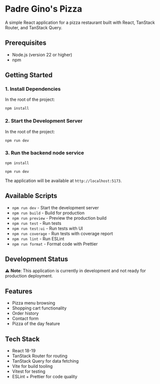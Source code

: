 # Padre Gino's Pizza

A simple React application for a pizza restaurant built with React, TanStack Router, and TanStack Query.

## Prerequisites

- Node.js (version 22 or higher)
- npm

## Getting Started

### 1. Install Dependencies

In the root of the project:

```bash
npm install
```

### 2. Start the Development Server

In the root of the project:

```bash
npm run dev
```

### 3. Run the backend node service

```cd backend/
npm install
```

```
npm run dev
```

 The application will be available at `http://localhost:5173`.

## Available Scripts

- `npm run dev` - Start the development server
- `npm run build` - Build for production
- `npm run preview` - Preview the production build
- `npm run test` - Run tests
- `npm run test:ui` - Run tests with UI
- `npm run coverage` - Run tests with coverage report
- `npm run lint` - Run ESLint
- `npm run format` - Format code with Prettier

## Development Status

⚠️ **Note**: This application is currently in development and not ready for production deployment.

## Features

- Pizza menu browsing
- Shopping cart functionality
- Order history
- Contact form
- Pizza of the day feature

## Tech Stack

- React 18-19
- TanStack Router for routing
- TanStack Query for data fetching
- Vite for build tooling
- Vitest for testing
- ESLint + Prettier for code quality
